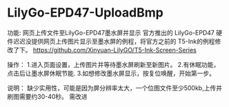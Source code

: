 # LilyGo-EPD47-UploadBmp
功能: 网页上传文件至LilyGo-EPD47墨水屏并显示
官方推出的 LilyGo-EPD47 硬件迟迟没提供网页上传图片显示至墨水屏的例程，将官方之前的 T5-Ink的例程修改了下。
https://github.com/Xinyuan-LilyGO/T5-Ink-Screen-Series

操作：
1.进入页面设置，上传图片并等待墨水屏刷新至新图片。
2.有休眠功能，点击后让墨水屏休眠节能.
3.如想修改墨水屏显示，按复位唤醒，开始第一步。

说明：
   缺少实用性，可能是因为屏分辨率太大，一个位图文件至少500kb,上传并刷图需要约30-40秒。
   需改进

